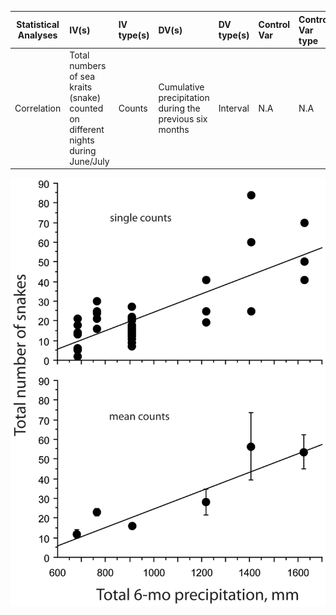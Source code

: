 |**Statistical Analyses**	|  **IV(s)**  |  **IV type(s)** |  **DV(s)**  |  **DV type(s)**  |  **Control Var** | **Control Var type**  | **Question to be answered** | **_H0_** | **Alpha** | **link to paper**| 
|:----------:|:----------|:------------|:-------------|:-------------|:------------|:------------- |:------------------|:----:|:-------:|:-------|
Correlation	| Total numbers of sea kraits (snake) counted on different nights during June/July | Counts | Cumulative precipitation during the previous six months| Interval | N.A | N.A | 	Does the number of sea kraits within the research area correlates with precipitation level  | Number of snakes found during high precipitation  <= Number of snakes found during low precipitation | N.A | [Abundance of Sea Kraits Correlates with Precipitation](https://journals.plos.org/plosone/article?id=10.1371/journal.pone.0028556) | 

![alt rext](../HW5_sz2404/journal.pone.0028556.g001.png)
